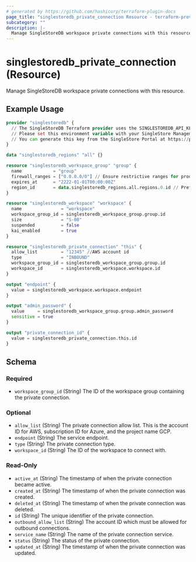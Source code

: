 ```yaml
---
# generated by https://github.com/hashicorp/terraform-plugin-docs
page_title: "singlestoredb_private_connection Resource - terraform-provider-singlestoredb"
subcategory: ""
description: |-
  Manage SingleStoreDB workspace private connections with this resource.
---
```


# singlestoredb_private_connection (Resource)

Manage SingleStoreDB workspace private connections with this resource.

## Example Usage

```terraform
provider "singlestoredb" {
  // The SingleStoreDB Terraform provider uses the SINGLESTOREDB_API_KEY environment variable for authentication.
  // Please set this environment variable with your SingleStore Management API key.
  // You can generate this key from the SingleStore Portal at https://portal.singlestore.com/organizations/org-id/api-keys.
}

data "singlestoredb_regions" "all" {}

resource "singlestoredb_workspace_group" "group" {
  name            = "group"
  firewall_ranges = ["0.0.0.0/0"] // Ensure restrictive ranges for production environments.
  expires_at      = "2222-01-01T00:00:00Z"
  region_id       = data.singlestoredb_regions.all.regions.0.id // Prefer specifying the explicit region ID in production environments as the list of regions may vary.
}

resource "singlestoredb_workspace" "workspace" {
  name               = "workspace"
  workspace_group_id = singlestoredb_workspace_group.group.id
  size               = "S-00"
  suspended          = false
  kai_enabled        = true
}

resource "singlestoredb_private_connection" "this" {
  allow_list         = "12345" //AWS account id
  type               = "INBOUND"
  workspace_group_id = singlestoredb_workspace_group.group.id
  workspace_id       = singlestoredb_workspace.workspace.id
}

output "endpoint" {
  value = singlestoredb_workspace.workspace.endpoint
}

output "admin_password" {
  value     = singlestoredb_workspace_group.group.admin_password
  sensitive = true
}

output "private_connection_id" {
  value = singlestoredb_private_connection.this.id
}
```

<!-- schema generated by tfplugindocs -->
## Schema

### Required

- `workspace_group_id` (String) The ID of the workspace group containing the private connection.

### Optional

- `allow_list` (String) The private connection allow list. This is the account ID for AWS,  subscription ID for Azure, and the project name GCP.
- `endpoint` (String) The service endpoint.
- `type` (String) The private connection type.
- `workspace_id` (String) The ID of the workspace to connect with.

### Read-Only

- `active_at` (String) The timestamp of when the private connection became active.
- `created_at` (String) The timestamp of when the private connection was created.
- `deleted_at` (String) The timestamp of when the private connection was deleted.
- `id` (String) The unique identifier of the private connection.
- `outbound_allow_list` (String) The account ID which must be allowed for outbound connections.
- `service_name` (String) The name of the private connection service.
- `status` (String) The status of the private connection.
- `updated_at` (String) The timestamp of when the private connection was updated.


